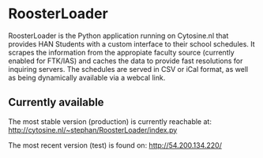 RoosterLoader
=============

RoosterLoader is the Python application running on Cytosine.nl that provides HAN
Students with a custom interface to their school schedules. It scrapes the information from the appropiate faculty source (currently enabled for FTK/IAS) and caches the data to provide fast resolutions for inquiring servers. The schedules are served in CSV or iCal format, as well as being dynamically available via a webcal link.

Currently available
-------------------

The most stable version (production) is currently reachable at:
http://cytosine.nl/~stephan/RoosterLoader/index.py

The most recent version (test) is found on:
http://54.200.134.220/